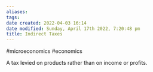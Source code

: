 ```yaml
---
aliases: 
tags: 
date created: 2022-04-03 16:14
date modified: Sunday, April 17th 2022, 7:20:48 pm
title: Indirect Taxes
---
```


#microeconomics #economics

A tax levied on products rather than on income or profits.